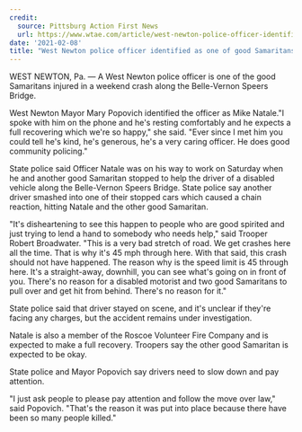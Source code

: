 ```yaml
---
credit:
  source: Pittsburg Action First News
  url: https://www.wtae.com/article/west-newton-police-officer-identified-as-one-of-good-samaritans-involved-in-weekend-crash/35451327#
date: '2021-02-08'
title: "West Newton police officer identified as one of good Samaritans involved in weekend crash"
---
```

WEST NEWTON, Pa. —
A West Newton police officer is one of the good Samaritans injured in a weekend crash along the Belle-Vernon Speers Bridge.

West Newton Mayor Mary Popovich identified the officer as Mike Natale."I spoke with him on the phone and he's resting comfortably and he expects a full recovering which we're so happy," she said. "Ever since I met him you could tell he's kind, he's generous, he's a very caring officer. He does good community policing."

State police said Officer Natale was on his way to work on Saturday when he and another good Samaritan stopped to help the driver of a disabled vehicle along the Belle-Vernon Speers Bridge. State police say another driver smashed into one of their stopped cars which caused a chain reaction, hitting Natale and the other good Samaritan.

"It's disheartening to see this happen to people who are good spirited and just trying to lend a hand to somebody who needs help," said Trooper Robert Broadwater. "This is a very bad stretch of road. We get crashes here all the time. That is why it's 45 mph through here. With that said, this crash should not have happened. The reason why is the speed limit is 45 through here. It's a straight-away, downhill, you can see what's going on in front of you. There's no reason for a disabled motorist and two good Samaritans to pull over and get hit from behind. There's no reason for it."

State police said that driver stayed on scene, and it's unclear if they're facing any charges, but the accident remains under investigation.

Natale is also a member of the Roscoe Volunteer Fire Company and is expected to make a full recovery. Troopers say the other good Samaritan is expected to be okay.

State police and Mayor Popovich say drivers need to slow down and pay attention.

"I just ask people to please pay attention and follow the move over law," said Popovich. "That's the reason it was put into place because there have been so many people killed."
